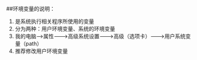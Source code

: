 ##环境变量的说明：

1. 是系统执行相关程序所使用的变量
2. 分为两种：用户环境变量、系统的环境变量
3. 我的电脑-->属性--->高级系统设置--->高级（选项卡）--->用户系统变量（path）
4. 推荐修改用户环境变量